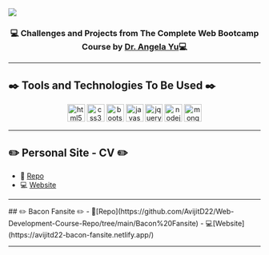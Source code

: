 
 <img align="center" src="https://www.filepicker.io/api/file/FSIjaoI2QtKWZL65cogd">
 <h3 align="center">💻 Challenges and Projects from The Complete Web Bootcamp Course by <a href="https://www.udemy.com/user/4b4368a3-b5c8-4529-aa65-2056ec31f37e/">Dr. Angela Yu</a>💻</h3>

<hr>

## ✒️ Tools and Technologies To Be Used ✒️

  <p align="center">
    <img src="https://cdn-icons-png.flaticon.com/512/174/174854.png" alt="html5" width="35" height="35"/>
    <img src="https://cdn-icons-png.flaticon.com/512/732/732190.png" alt="css3" width="35" height="35"/>
    <img src="https://raw.githubusercontent.com/jmnote/z-icons/master/svg/bootstrap.svg" alt="bootstrap" width="35" height="35"/>
    <img src="https://raw.githubusercontent.com/jmnote/z-icons/master/svg/javascript.svg" alt="javascript" width="35" height="35"/>
    <img src="https://cdn.iconscout.com/icon/free/png-256/jquery-8-1175153.png" alt="jquery" width="35" height="35"/>
    <img src="https://w7.pngwing.com/pngs/780/57/png-transparent-node-js-javascript-database-mongodb-native-miscellaneous-text-trademark.png" alt="nodejs" width="35" height="35">
    <img src="https://cdn.iconscout.com/icon/free/png-256/mongodb-5-1175140.png" alt="mongo-db" width="35" height="35">
  </p>
<hr>

## ✏️ Personal Site - CV ✏️
- 📁 [Repo](https://github.com/AvijitD22/Web-Development-Course-Repo/tree/main/Personal%20Site)
- 💻 [Website](https://avijitd22-mysite.netlify.app/)
<hr>
## ✏️ Bacon Fansite ✏️
- 📁[Repo](https://github.com/AvijitD22/Web-Development-Course-Repo/tree/main/Bacon%20Fansite)
- 💻[Website](https://avijitd22-bacon-fansite.netlify.app/)
<hr>
